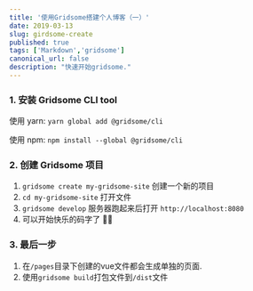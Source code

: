 ```yaml
---
title: '使用Gridsome搭建个人博客（一）'
date: 2019-03-13
slug: girdsome-create
published: true
tags: ['Markdown','gridsome']
canonical_url: false
description: "快速开始gridsome."
---
```

### 1\. 安装 Gridsome CLI tool

使用 yarn:
`yarn global add @gridsome/cli`

 使用 npm:
`npm install --global @gridsome/cli`

### 2\. 创建 Gridsome 项目

1.  `gridsome create my-gridsome-site` 创建一个新的项目
2.  `cd my-gridsome-site` 打开文件
3.  `gridsome develop` 服务器跑起来后打开 `http://localhost:8080`
4.  可以开始快乐的码字了 🎉🙌

### 3\. 最后一步

1.  在`/pages`目录下创建的vue文件都会生成单独的页面.
2.  使用`gridsome build`打包文件到`/dist`文件

